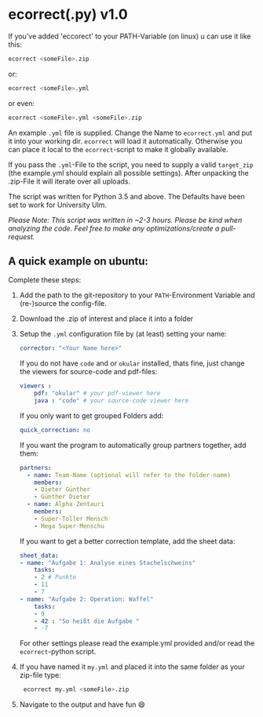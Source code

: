 # ecorrect(.py) v1.0

If you've added 'eccorect' to your PATH-Variable (on linux) u can use it like this:

```sh
ecorrect <someFile>.zip
```

or:

```sh
ecorrect <someFile>.yml
```

or even:

```sh
ecorrect <someFile>.yml <someFile>.zip
```

An example `.yml` file is supplied. Change the Name to `ecorrect.yml` and put it into your working dir. `ecorrect` will load it automatically. Otherwise you can place it local to the `ecorrect`-script to make it globally available.

If you pass the `.yml`-File to the script, you need to supply a valid `target_zip` (the example.yml should explain all possible settings). After unpacking the .zip-File it will iterate over all uploads.

The script was written for Python 3.5 and above. The Defaults have been set to work for University Ulm.

*Please Note: This script was written in ~2-3 hours. Please be kind when analyzing the code. Feel free to make any optimizations/create a pull-request.*

## A quick example on ubuntu:

Complete these steps:

1. Add the path to the git-repository to your `PATH`-Environment Variable
   and (re-)source the config-file.
2. Download the .zip of interest and place it into a folder
3. Setup the `.yml` configuration file by (at least) setting your name:

    ```yaml
    corrector: "<Your Name here>"
    ```

    If you do not have `code` and or `okular` installed, thats fine, just change the
    viewers for source-code and pdf-files:

    ```yaml
    viewers :
        pdf: "okular" # your pdf-viewer here
        java : "code" # your source-code viewer here
    ```

    If you only want to get grouped Folders add:

    ```yaml
    quick_correction: no
    ```

    If you want the program to automatically group partners together, add them:

    ```yaml
    partners:
      - name: Team-Name (optional will refer to the folder-name)
        members:
        - Dieter Günther
        - Günther Dieter
      - name: Alpha-Zentauri
        members:
        - Super-Toller Mensch
        - Mega Super-Menschu
    ```

    If you want to get a better correction template, add the sheet data:

    ```yaml
    sheet_data:
    - name: "Aufgabe 1: Analyse eines Stachelschweins"
        tasks:
        - 2 # Punkte
        - 11
        - 7
    - name: "Aufgabe 2: Operation: Waffel"
        tasks:
        - 9
        - 42 : "So heißt die Aufgabe "
        - -7
    ```

    For other settings please read the example.yml provided and/or read the `ecorrect`-python script.
4. If you have named it `my.yml` and placed it into the same folder as your zip-file
   type:

   ```sh
    ecorrect my.yml <someFile>.zip
   ```

5. Navigate to the output and have fun :smile:

